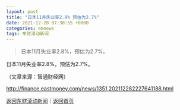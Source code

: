 ```yaml
---
layout: post
title: "日本11月失业率2.8% 预估为2.7%"
date: 2021-12-28 07:30:55 +0800
categories: emnews
tags: 东财滚动新闻
---
```

> 日本11月失业率2.8%，预估为2.7%。

<p>日本11月失业率2.8%，预估为2.7%。</p><p class="em_media">（文章来源：智通财经网）</p>

<http://finance.eastmoney.com/news/1351,202112282227641188.html>

[返回东财滚动新闻](//finews.withounder.com/emnews/)｜[返回首页](//finews.withounder.com/)
